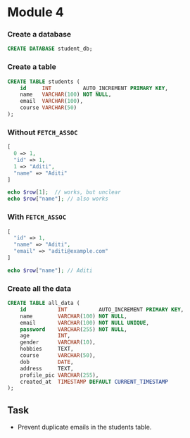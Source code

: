 # Module 4

### Create a database

```sql
CREATE DATABASE student_db;
```

### Create a table

```sql
CREATE TABLE students (
    id     INT          AUTO_INCREMENT PRIMARY KEY,
    name   VARCHAR(100) NOT NULL,
    email  VARCHAR(100),
    course VARCHAR(50)
);
```

### Without `FETCH_ASSOC`

```php
[
  0 => 1,
  "id" => 1,
  1 => "Aditi",
  "name" => "Aditi"
]

echo $row[1];  // works, but unclear
echo $row["name"]; // also works
```

### With `FETCH_ASSOC`

```php
[
  "id" => 1,
  "name" => "Aditi",
  "email" => "aditi@example.com"
]

echo $row["name"]; // Aditi
```

### Create all the data

```sql
CREATE TABLE all_data (
    id          INT          AUTO_INCREMENT PRIMARY KEY,
    name        VARCHAR(100) NOT NULL,
    email       VARCHAR(100) NOT NULL UNIQUE,
    password    VARCHAR(255) NOT NULL,
    age         INT,
    gender      VARCHAR(10),
    hobbies     TEXT,
    course      VARCHAR(50),
    dob         DATE,
    address     TEXT,
    profile_pic VARCHAR(255),
    created_at  TIMESTAMP DEFAULT CURRENT_TIMESTAMP
);
```

## Task

- Prevent duplicate emails in the students table.
